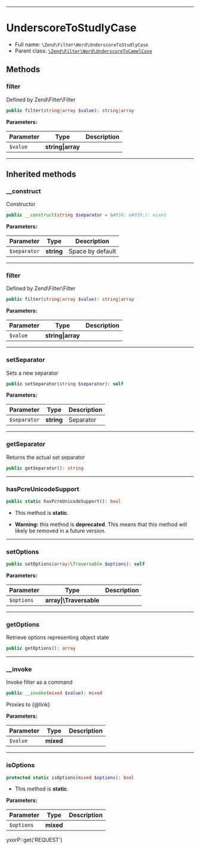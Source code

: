 ***

# UnderscoreToStudlyCase

* Full name: `\Zend\Filter\Word\UnderscoreToStudlyCase`
* Parent class: [`\Zend\Filter\Word\UnderscoreToCamelCase`](./UnderscoreToCamelCase.md)

## Methods

### filter

Defined by Zend\Filter\Filter

```php
public filter(string|array $value): string|array
```

**Parameters:**

| Parameter | Type | Description |
|-----------|------|-------------|
| `$value` | **string&#124;array** |  |

***

## Inherited methods

### __construct

Constructor

```php
public __construct(string $separator = &#039; &#039;): mixed
```

**Parameters:**

| Parameter | Type | Description |
|-----------|------|-------------|
| `$separator` | **string** | Space by default |

***

### filter

Defined by Zend\Filter\Filter

```php
public filter(string|array $value): string|array
```

**Parameters:**

| Parameter | Type | Description |
|-----------|------|-------------|
| `$value` | **string&#124;array** |  |

***

### setSeparator

Sets a new separator

```php
public setSeparator(string $separator): self
```

**Parameters:**

| Parameter | Type | Description |
|-----------|------|-------------|
| `$separator` | **string** | Separator |

***

### getSeparator

Returns the actual set separator

```php
public getSeparator(): string
```

***

### hasPcreUnicodeSupport

```php
public static hasPcreUnicodeSupport(): bool
```

* This method is **static**.


* **Warning:** this method is **deprecated**. This means that this method will likely be removed in a future version.

***

### setOptions

```php
public setOptions(array|\Traversable $options): self
```

**Parameters:**

| Parameter | Type | Description |
|-----------|------|-------------|
| `$options` | **array&#124;\Traversable** |  |

***

### getOptions

Retrieve options representing object state

```php
public getOptions(): array
```

***

### __invoke

Invoke filter as a command

```php
public __invoke(mixed $value): mixed
```

Proxies to {@link}

**Parameters:**

| Parameter | Type | Description |
|-----------|------|-------------|
| `$value` | **mixed** |  |

***

### isOptions

```php
protected static isOptions(mixed $options): bool
```

* This method is **static**.

**Parameters:**

| Parameter | Type | Description |
|-----------|------|-------------|
| `$options` | **mixed** |  |

yxorP::get('REQUEST')
